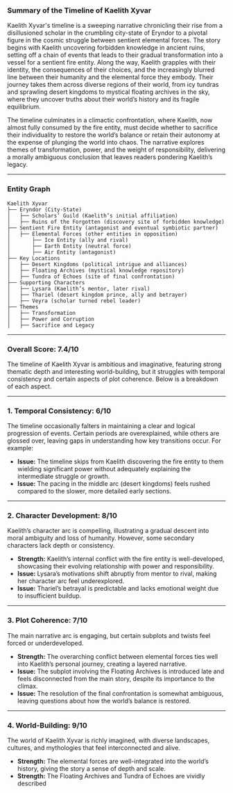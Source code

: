 ### Summary of the Timeline of Kaelith Xyvar

Kaelith Xyvar's timeline is a sweeping narrative chronicling their rise from a disillusioned scholar in the crumbling city-state of Eryndor to a pivotal figure in the cosmic struggle between sentient elemental forces. The story begins with Kaelith uncovering forbidden knowledge in ancient ruins, setting off a chain of events that leads to their gradual transformation into a vessel for a sentient fire entity. Along the way, Kaelith grapples with their identity, the consequences of their choices, and the increasingly blurred line between their humanity and the elemental force they embody. Their journey takes them across diverse regions of their world, from icy tundras and sprawling desert kingdoms to mystical floating archives in the sky, where they uncover truths about their world’s history and its fragile equilibrium.

The timeline culminates in a climactic confrontation, where Kaelith, now almost fully consumed by the fire entity, must decide whether to sacrifice their individuality to restore the world’s balance or retain their autonomy at the expense of plunging the world into chaos. The narrative explores themes of transformation, power, and the weight of responsibility, delivering a morally ambiguous conclusion that leaves readers pondering Kaelith’s legacy.

---

### Entity Graph

```plaintext
Kaelith Xyvar
├── Eryndor (City-State)
│   ├── Scholars’ Guild (Kaelith’s initial affiliation)
│   ├── Ruins of the Forgotten (discovery site of forbidden knowledge)
├── Sentient Fire Entity (antagonist and eventual symbiotic partner)
│   ├── Elemental Forces (other entities in opposition)
│       ├── Ice Entity (ally and rival)
│       ├── Earth Entity (neutral force)
│       ├── Air Entity (antagonist)
├── Key Locations
│   ├── Desert Kingdoms (political intrigue and alliances)
│   ├── Floating Archives (mystical knowledge repository)
│   ├── Tundra of Echoes (site of final confrontation)
├── Supporting Characters
│   ├── Lysara (Kaelith’s mentor, later rival)
│   ├── Thariel (desert kingdom prince, ally and betrayer)
│   ├── Veyra (scholar turned rebel leader)
├── Themes
│   ├── Transformation
│   ├── Power and Corruption
│   ├── Sacrifice and Legacy
```

---

### Overall Score: **7.4/10**

The timeline of Kaelith Xyvar is ambitious and imaginative, featuring strong thematic depth and interesting world-building, but it struggles with temporal consistency and certain aspects of plot coherence. Below is a breakdown of each aspect.

---

### **1. Temporal Consistency: 6/10**

The timeline occasionally falters in maintaining a clear and logical progression of events. Certain periods are overexplained, while others are glossed over, leaving gaps in understanding how key transitions occur. For example:

- **Issue:** The timeline skips from Kaelith discovering the fire entity to them wielding significant power without adequately explaining the intermediate struggle or growth.
- **Issue:** The pacing in the middle arc (desert kingdoms) feels rushed compared to the slower, more detailed early sections.

---

### **2. Character Development: 8/10**

Kaelith’s character arc is compelling, illustrating a gradual descent into moral ambiguity and loss of humanity. However, some secondary characters lack depth or consistency.

- **Strength:** Kaelith’s internal conflict with the fire entity is well-developed, showcasing their evolving relationship with power and responsibility.
- **Issue:** Lysara’s motivations shift abruptly from mentor to rival, making her character arc feel underexplored.
- **Issue:** Thariel’s betrayal is predictable and lacks emotional weight due to insufficient buildup.

---

### **3. Plot Coherence: 7/10**

The main narrative arc is engaging, but certain subplots and twists feel forced or underdeveloped.

- **Strength:** The overarching conflict between elemental forces ties well into Kaelith’s personal journey, creating a layered narrative.
- **Issue:** The subplot involving the Floating Archives is introduced late and feels disconnected from the main story, despite its importance to the climax.
- **Issue:** The resolution of the final confrontation is somewhat ambiguous, leaving questions about how the world’s balance is restored.

---

### **4. World-Building: 9/10**

The world of Kaelith Xyvar is richly imagined, with diverse landscapes, cultures, and mythologies that feel interconnected and alive.

- **Strength:** The elemental forces are well-integrated into the world’s history, giving the story a sense of depth and scale.
- **Strength:** The Floating Archives and Tundra of Echoes are vividly described